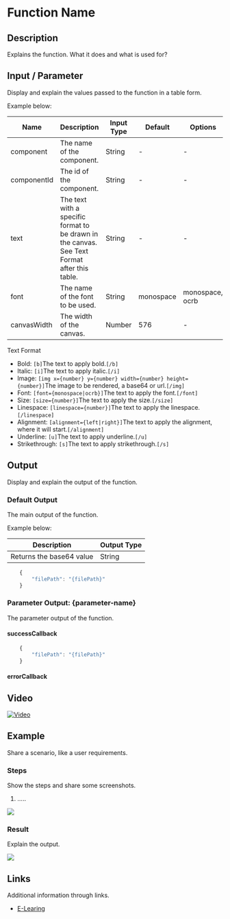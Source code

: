 # Function Name

## Description

Explains the function. What it does and what is used for?

## Input / Parameter

Display and explain the values passed to the function in a table form.

Example below:

| Name | Description | Input Type | Default | Options | Required |
| ------ | ------ | ------ | ------ | ------ | ------ |
| component | The name of the component. | String | - | - | Partial (Yes if no 'componentId'.) |
| componentId | The id of the component. | String | - | - | Partial (Yes if no 'component'.) |
| text | The text with a specific format to be drawn in the canvas. See Text Format after this table. | String | - | - | No |
| font | The name of the font to be used. | String | monospace | monospace, ocrb | No | 
| canvasWidth | The width of the canvas. | Number | 576 | - | No | 

Text Format
- Bold: ```[b]```The text to apply bold.```[/b]```
- Italic: ```[i]```The text to apply italic.```[/i]```
- Image: ```[img x={number} y={number} width={number} height={number}]```The image to be rendered, a base64 or url.```[/img]```
- Font: ```[font={monospace|ocrb}]```The text to apply the font.```[/font]```
- Size: ```[size={number}]```The text to apply the size.```[/size]```
- Linespace: ```[linespace={number}]```The text to apply the linespace.```[/linespace]```
- Alignment: ```[alignment={left|right}]```The text to apply the alignment, where it will start.```[/alignment]```
- Underline: ```[u]```The text to apply underline.```[/u]```
- Strikethrough: ```[s]```The text to apply strikethrough.```[/s]```

## Output

Display and explain the output of the function.

### Default Output

The main output of the function.

Example below:

| Description | Output Type |
| ------ | ------ |
| Returns the base64 value | String |

```js
    {
        "filePath": "{filePath}"
    }
```

### Parameter Output: {parameter-name}

The parameter output of the function.

#### successCallback

```js
    {
        "filePath": "{filePath}"
    }
```

#### errorCallback

## Video

[![Video]({image-path}?raw=true)]({url-link})

## Example

Share a scenario, like a user requirements.

### Steps

Show the steps and share some screenshots.

1. .....

![]({image-path}?raw=true)

### Result

Explain the output.

![]({image-path}?raw=true)

## Links

Additional information through links.

- [E-Learing]({url-link})